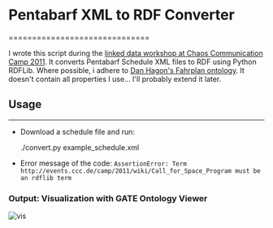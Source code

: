 # Pentabarf XML to RDF Converter
==============================

I wrote this script during the [linked data workshop at Chaos Communication Camp
2011](https://events.ccc.de/camp/2011/wiki/LinkedData). It converts Pentabarf
Schedule XML files to RDF using Python RDFLib. Where possible, i adhere to [Dan
Hagon's Fahrplan ontology](https://github.com/axiomsofchoice/CCC2011_LOD_workshop/blob/master/schedule.owl). 
It doesn't contain all properties I use... I'll probably extend it later.


## Usage
------

- Download a schedule file and run:

    ./convert.py example_schedule.xml
- Error message of the code: 
```AssertionError: Term http://events.ccc.de/camp/2011/wiki/Call_for_Space_Program must be an rdflib term```

### Output: Visualization with GATE Ontology Viewer
<img src="https://github.com/susierao/pentabarf-rdf/blob/susierao-patch-1/gate_vis.PNG" alt="vis"/>
